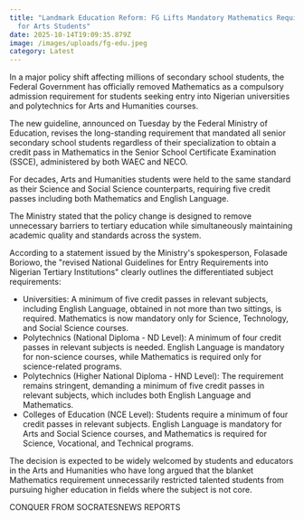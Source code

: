 ```yaml
---
title: "Landmark Education Reform: FG Lifts Mandatory Mathematics Requirement
  for Arts Students"
date: 2025-10-14T19:09:35.879Z
image: /images/uploads/fg-edu.jpeg
category: Latest
---
```

In a major policy shift affecting millions of secondary school students, the Federal Government has officially removed Mathematics as a compulsory admission requirement for students seeking entry into Nigerian universities and polytechnics for Arts and Humanities courses.

The new guideline, announced on Tuesday by the Federal Ministry of Education, revises the long-standing requirement that mandated all senior secondary school students regardless of their specialization to obtain a credit pass in Mathematics in the Senior School Certificate Examination (SSCE), administered by both WAEC and NECO.

For decades, Arts and Humanities students were held to the same standard as their Science and Social Science counterparts, requiring five credit passes including both Mathematics and English Language.

The Ministry stated that the policy change is designed to remove unnecessary barriers to tertiary education while simultaneously maintaining academic quality and standards across the system.

According to a statement issued by the Ministry's spokesperson, Folasade Boriowo, the "revised National Guidelines for Entry Requirements into Nigerian Tertiary Institutions" clearly outlines the differentiated subject requirements:

* Universities: A minimum of five credit passes in relevant subjects, including English Language, obtained in not more than two sittings, is required. Mathematics is now mandatory only for Science, Technology, and Social Science courses.
* Polytechnics (National Diploma - ND Level): A minimum of four credit passes in relevant subjects is needed. English Language is mandatory for non-science courses, while Mathematics is required only for science-related programs.
* Polytechnics (Higher National Diploma - HND Level): The requirement remains stringent, demanding a minimum of five credit passes in relevant subjects, which includes both English Language and Mathematics.
* Colleges of Education (NCE Level): Students require a minimum of four credit passes in relevant subjects. English Language is mandatory for Arts and Social Science courses, and Mathematics is required for Science, Vocational, and Technical programs.

The decision is expected to be widely welcomed by students and educators in the Arts and Humanities who have long argued that the blanket Mathematics requirement unnecessarily restricted talented students from pursuing higher education in fields where the subject is not core.

C﻿ONQUER FROM SOCRATESNEWS REPORTS